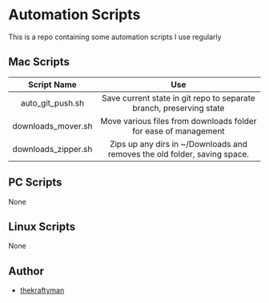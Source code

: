 # Automation Scripts

This is a repo containing some automation scripts I use regularly

## Mac Scripts
|     Script Name     |                                    Use                                    |
|:-------------------:|:-------------------------------------------------------------------------:|
| auto_git_push.sh    | Save current state in git repo to separate branch, preserving state       |
| downloads_mover.sh  | Move various files from downloads folder for ease of management           |
| downloads_zipper.sh | Zips up any dirs in ~/Downloads and removes the old folder, saving space. |

## PC Scripts

None

## Linux Scripts

None

## Author
- [thekraftyman](https://github.com/thekraftyman)
